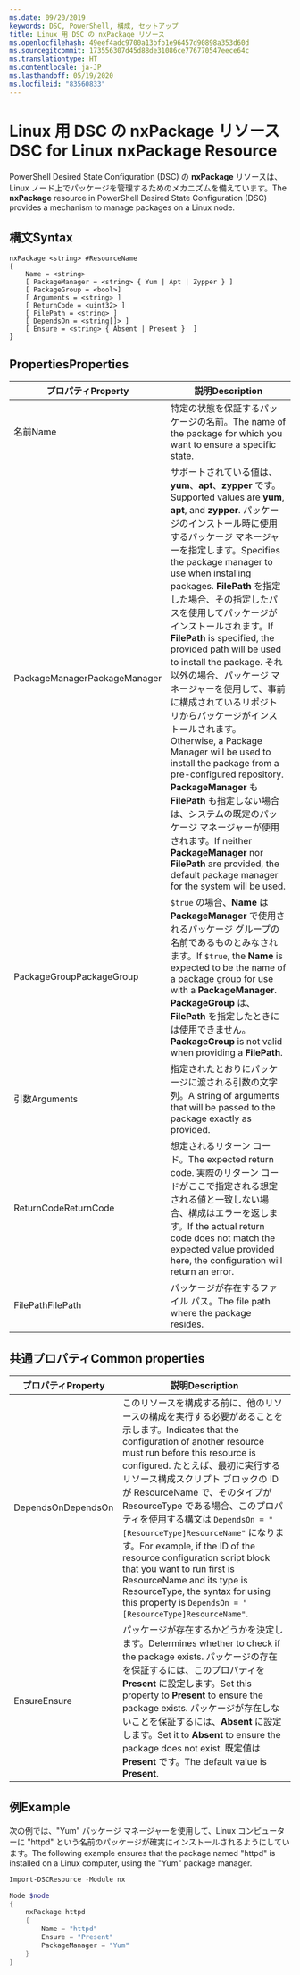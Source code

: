 ```yaml
---
ms.date: 09/20/2019
keywords: DSC, PowerShell, 構成, セットアップ
title: Linux 用 DSC の nxPackage リソース
ms.openlocfilehash: 49eef4adc9700a13bfb1e96457d90898a353d60d
ms.sourcegitcommit: 173556307d45d88de31086ce776770547eece64c
ms.translationtype: HT
ms.contentlocale: ja-JP
ms.lasthandoff: 05/19/2020
ms.locfileid: "83560833"
---
```

# <a name="dsc-for-linux-nxpackage-resource"></a><span data-ttu-id="93ec2-103">Linux 用 DSC の nxPackage リソース</span><span class="sxs-lookup"><span data-stu-id="93ec2-103">DSC for Linux nxPackage Resource</span></span>

<span data-ttu-id="93ec2-104">PowerShell Desired State Configuration (DSC) の **nxPackage** リソースは、Linux ノード上でパッケージを管理するためのメカニズムを備えています。</span><span class="sxs-lookup"><span data-stu-id="93ec2-104">The **nxPackage** resource in PowerShell Desired State Configuration (DSC) provides a mechanism to manage packages on a Linux node.</span></span>

## <a name="syntax"></a><span data-ttu-id="93ec2-105">構文</span><span class="sxs-lookup"><span data-stu-id="93ec2-105">Syntax</span></span>

```Syntax
nxPackage <string> #ResourceName
{
    Name = <string>
    [ PackageManager = <string> { Yum | Apt | Zypper } ]
    [ PackageGroup = <bool>]
    [ Arguments = <string> ]
    [ ReturnCode = <uint32> ]
    [ FilePath = <string> ]
    [ DependsOn = <string[]> ]
    [ Ensure = <string> { Absent | Present }  ]
}
```

## <a name="properties"></a><span data-ttu-id="93ec2-106">Properties</span><span class="sxs-lookup"><span data-stu-id="93ec2-106">Properties</span></span>

|<span data-ttu-id="93ec2-107">プロパティ</span><span class="sxs-lookup"><span data-stu-id="93ec2-107">Property</span></span> |<span data-ttu-id="93ec2-108">説明</span><span class="sxs-lookup"><span data-stu-id="93ec2-108">Description</span></span> |
|---|---|
|<span data-ttu-id="93ec2-109">名前</span><span class="sxs-lookup"><span data-stu-id="93ec2-109">Name</span></span> |<span data-ttu-id="93ec2-110">特定の状態を保証するパッケージの名前。</span><span class="sxs-lookup"><span data-stu-id="93ec2-110">The name of the package for which you want to ensure a specific state.</span></span> |
|<span data-ttu-id="93ec2-111">PackageManager</span><span class="sxs-lookup"><span data-stu-id="93ec2-111">PackageManager</span></span> |<span data-ttu-id="93ec2-112">サポートされている値は、**yum**、**apt**、**zypper** です。</span><span class="sxs-lookup"><span data-stu-id="93ec2-112">Supported values are **yum**, **apt**, and **zypper**.</span></span> <span data-ttu-id="93ec2-113">パッケージのインストール時に使用するパッケージ マネージャーを指定します。</span><span class="sxs-lookup"><span data-stu-id="93ec2-113">Specifies the package manager to use when installing packages.</span></span> <span data-ttu-id="93ec2-114">**FilePath** を指定した場合、その指定したパスを使用してパッケージがインストールされます。</span><span class="sxs-lookup"><span data-stu-id="93ec2-114">If **FilePath** is specified, the provided path will be used to install the package.</span></span> <span data-ttu-id="93ec2-115">それ以外の場合、パッケージ マネージャーを使用して、事前に構成されているリポジトリからパッケージがインストールされます。</span><span class="sxs-lookup"><span data-stu-id="93ec2-115">Otherwise, a Package Manager will be used to install the package from a pre-configured repository.</span></span> <span data-ttu-id="93ec2-116">**PackageManager** も **FilePath** も指定しない場合は、システムの既定のパッケージ マネージャーが使用されます。</span><span class="sxs-lookup"><span data-stu-id="93ec2-116">If neither **PackageManager** nor **FilePath** are provided, the default package manager for the system will be used.</span></span> |
|<span data-ttu-id="93ec2-117">PackageGroup</span><span class="sxs-lookup"><span data-stu-id="93ec2-117">PackageGroup</span></span> |<span data-ttu-id="93ec2-118">`$true` の場合、**Name** は **PackageManager** で使用されるパッケージ グループの名前であるものとみなされます。</span><span class="sxs-lookup"><span data-stu-id="93ec2-118">If `$true`, the **Name** is expected to be the name of a package group for use with a **PackageManager**.</span></span> <span data-ttu-id="93ec2-119">**PackageGroup** は、**FilePath** を指定したときには使用できません。</span><span class="sxs-lookup"><span data-stu-id="93ec2-119">**PackageGroup** is not valid when providing a **FilePath**.</span></span> |
|<span data-ttu-id="93ec2-120">引数</span><span class="sxs-lookup"><span data-stu-id="93ec2-120">Arguments</span></span> |<span data-ttu-id="93ec2-121">指定されたとおりにパッケージに渡される引数の文字列。</span><span class="sxs-lookup"><span data-stu-id="93ec2-121">A string of arguments that will be passed to the package exactly as provided.</span></span> |
|<span data-ttu-id="93ec2-122">ReturnCode</span><span class="sxs-lookup"><span data-stu-id="93ec2-122">ReturnCode</span></span> |<span data-ttu-id="93ec2-123">想定されるリターン コード。</span><span class="sxs-lookup"><span data-stu-id="93ec2-123">The expected return code.</span></span> <span data-ttu-id="93ec2-124">実際のリターン コードがここで指定される想定される値と一致しない場合、構成はエラーを返します。</span><span class="sxs-lookup"><span data-stu-id="93ec2-124">If the actual return code does not match the expected value provided here, the configuration will return an error.</span></span> |
|<span data-ttu-id="93ec2-125">FilePath</span><span class="sxs-lookup"><span data-stu-id="93ec2-125">FilePath</span></span> |<span data-ttu-id="93ec2-126">パッケージが存在するファイル パス。</span><span class="sxs-lookup"><span data-stu-id="93ec2-126">The file path where the package resides.</span></span> |

## <a name="common-properties"></a><span data-ttu-id="93ec2-127">共通プロパティ</span><span class="sxs-lookup"><span data-stu-id="93ec2-127">Common properties</span></span>

|<span data-ttu-id="93ec2-128">プロパティ</span><span class="sxs-lookup"><span data-stu-id="93ec2-128">Property</span></span> |<span data-ttu-id="93ec2-129">説明</span><span class="sxs-lookup"><span data-stu-id="93ec2-129">Description</span></span> |
|---|---|
|<span data-ttu-id="93ec2-130">DependsOn</span><span class="sxs-lookup"><span data-stu-id="93ec2-130">DependsOn</span></span> |<span data-ttu-id="93ec2-131">このリソースを構成する前に、他のリソースの構成を実行する必要があることを示します。</span><span class="sxs-lookup"><span data-stu-id="93ec2-131">Indicates that the configuration of another resource must run before this resource is configured.</span></span> <span data-ttu-id="93ec2-132">たとえば、最初に実行するリソース構成スクリプト ブロックの ID が ResourceName で、そのタイプが ResourceType である場合、このプロパティを使用する構文は `DependsOn = "[ResourceType]ResourceName"` になります。</span><span class="sxs-lookup"><span data-stu-id="93ec2-132">For example, if the ID of the resource configuration script block that you want to run first is ResourceName and its type is ResourceType, the syntax for using this property is `DependsOn = "[ResourceType]ResourceName"`.</span></span> |
|<span data-ttu-id="93ec2-133">Ensure</span><span class="sxs-lookup"><span data-stu-id="93ec2-133">Ensure</span></span> |<span data-ttu-id="93ec2-134">パッケージが存在するかどうかを決定します。</span><span class="sxs-lookup"><span data-stu-id="93ec2-134">Determines whether to check if the package exists.</span></span> <span data-ttu-id="93ec2-135">パッケージの存在を保証するには、このプロパティを **Present** に設定します。</span><span class="sxs-lookup"><span data-stu-id="93ec2-135">Set this property to **Present** to ensure the package exists.</span></span> <span data-ttu-id="93ec2-136">パッケージが存在しないことを保証するには、**Absent** に設定します。</span><span class="sxs-lookup"><span data-stu-id="93ec2-136">Set it to **Absent** to ensure the package does not exist.</span></span> <span data-ttu-id="93ec2-137">既定値は **Present** です。</span><span class="sxs-lookup"><span data-stu-id="93ec2-137">The default value is **Present**.</span></span> |

## <a name="example"></a><span data-ttu-id="93ec2-138">例</span><span class="sxs-lookup"><span data-stu-id="93ec2-138">Example</span></span>

<span data-ttu-id="93ec2-139">次の例では、"Yum" パッケージ マネージャーを使用して、Linux コンピューターに "httpd" という名前のパッケージが確実にインストールされるようにしています。</span><span class="sxs-lookup"><span data-stu-id="93ec2-139">The following example ensures that the package named "httpd" is installed on a Linux computer, using the "Yum" package manager.</span></span>

```powershell
Import-DSCResource -Module nx

Node $node
{
    nxPackage httpd
    {
        Name = "httpd"
        Ensure = "Present"
        PackageManager = "Yum"
    }
}
```
